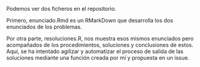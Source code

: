 Podemos ver dos ficheros en el repositorio.

Primero, enunciado.Rmd es un RMarkDown que desarrolla los dos enunciados de los problemas.

Por otra parte, resoluciones.R, nos muestra esos mismos enunciados pero acompañados de los procedimientos, soluciones y conclusiones de estos. Aquí, se ha intentado agilizar y automatizar
el proceso de salida de las soluciones mediante una función creada por mí y propuesta en un issue.

